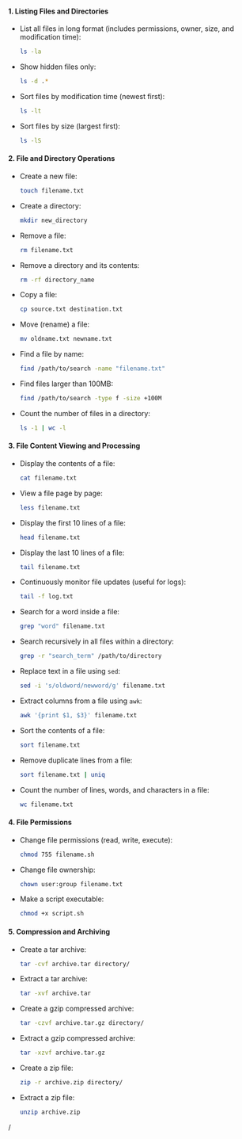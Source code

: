 
#### **1. Listing Files and Directories**

- List all files in long format (includes permissions, owner, size, and modification time):
    
    ```bash
    ls -la
    ```
    
- Show hidden files only:
    
    ```bash
    ls -d .*
    ```
    
- Sort files by modification time (newest first):
    
    ```bash
    ls -lt
    ```
    
- Sort files by size (largest first):
    
    ```bash
    ls -lS
    ```
    

#### **2. File and Directory Operations**

- Create a new file:
    
    ```bash
    touch filename.txt
    ```
    
- Create a directory:
    
    ```bash
    mkdir new_directory
    ```
    
- Remove a file:
    
    ```bash
    rm filename.txt
    ```
    
- Remove a directory and its contents:
    
    ```bash
    rm -rf directory_name
    ```
    
- Copy a file:
    
    ```bash
    cp source.txt destination.txt
    ```
    
- Move (rename) a file:
    
    ```bash
    mv oldname.txt newname.txt
    ```
    
- Find a file by name:
    
    ```bash
    find /path/to/search -name "filename.txt"
    ```
    
- Find files larger than 100MB:
    
    ```bash
    find /path/to/search -type f -size +100M
    ```
    
- Count the number of files in a directory:
    
    ```bash
    ls -1 | wc -l
    ```
    

#### **3. File Content Viewing and Processing**

- Display the contents of a file:
    
    ```bash
    cat filename.txt
    ```
    
- View a file page by page:
    
    ```bash
    less filename.txt
    ```
    
- Display the first 10 lines of a file:
    
    ```bash
    head filename.txt
    ```
    
- Display the last 10 lines of a file:
    
    ```bash
    tail filename.txt
    ```
    
- Continuously monitor file updates (useful for logs):
    
    ```bash
    tail -f log.txt
    ```
    
- Search for a word inside a file:
    
    ```bash
    grep "word" filename.txt
    ```
    
- Search recursively in all files within a directory:
    
    ```bash
    grep -r "search_term" /path/to/directory
    ```
    
- Replace text in a file using `sed`:
    
    ```bash
    sed -i 's/oldword/newword/g' filename.txt
    ```
    
- Extract columns from a file using `awk`:
    
    ```bash
    awk '{print $1, $3}' filename.txt
    ```
    
- Sort the contents of a file:
    
    ```bash
    sort filename.txt
    ```
    
- Remove duplicate lines from a file:
    
    ```bash
    sort filename.txt | uniq
    ```
    
- Count the number of lines, words, and characters in a file:
    
    ```bash
    wc filename.txt
    ```
    

#### **4. File Permissions**

- Change file permissions (read, write, execute):
    
    ```bash
    chmod 755 filename.sh
    ```
    
- Change file ownership:
    
    ```bash
    chown user:group filename.txt
    ```
    
- Make a script executable:
    
    ```bash
    chmod +x script.sh
    ```
    

#### **5. Compression and Archiving**

- Create a tar archive:
    
    ```bash
    tar -cvf archive.tar directory/
    ```
    
- Extract a tar archive:
    
    ```bash
    tar -xvf archive.tar
    ```
    
- Create a gzip compressed archive:
    
    ```bash
    tar -czvf archive.tar.gz directory/
    ```
    
- Extract a gzip compressed archive:
    
    ```bash
    tar -xzvf archive.tar.gz
    ```
    
- Create a zip file:
    
    ```bash
    zip -r archive.zip directory/
    ```
    
- Extract a zip file:
    
    ```bash
    unzip archive.zip
    ```
    

/